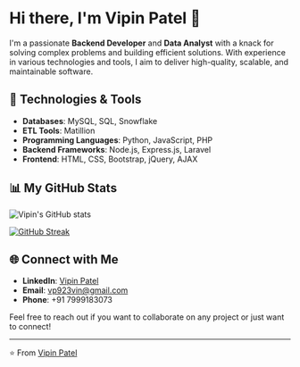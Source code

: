 # Hi there, I'm Vipin Patel 👋

I'm a passionate **Backend Developer** and **Data Analyst** with a knack for solving complex problems and building efficient solutions. With experience in various technologies and tools, I aim to deliver high-quality, scalable, and maintainable software.

## 🚀 Technologies & Tools

- **Databases**: MySQL, SQL, Snowflake
- **ETL Tools**: Matillion
- **Programming Languages**: Python, JavaScript, PHP
- **Backend Frameworks**: Node.js, Express.js, Laravel
- **Frontend**: HTML, CSS, Bootstrap, jQuery, AJAX

## 📊 My GitHub Stats

![Vipin's GitHub stats](https://github-readme-stats.vercel.app/api?username=vp923vin&show_icons=true&theme=radical)

<a href="http://www.github.com/vp923vin"><img src="https://github-readme-streak-stats.herokuapp.com/?user=vp923vin&stroke=ffffff&background=141321&ring=ff3068&fire=ff3068&currStreakNum=ffffff&currStreakLabel=ff3068&sideNums=ffffff&sideLabels=ffffff&dates=ffffff&hide_border=true" alt="GitHub Streak" /></a>

<!--<a href="https://github.com/vp923vin" align="left"><img src="https://github-readme-stats.vercel.app/api/top-langs/?username=vp923vin&langs_count=10&title_color=ff3068&text_color=ffffff&icon_color=0891b2&bg_color=141321&hide_border=true&locale=en&custom_title=Top%20Languages" alt="Top Languages" /></a> -->

## 🌐 Connect with Me

- **LinkedIn**: [Vipin Patel](https://www.linkedin.com/in/vipin-patel-825204192/)
- **Email**: [vp923vin@gmail.com](mailto:vp923vin@gmail.com)
- **Phone**: +91 7999183073

Feel free to reach out if you want to collaborate on any project or just want to connect!

---

⭐️ From [Vipin Patel](https://github.com/vp923vin)
